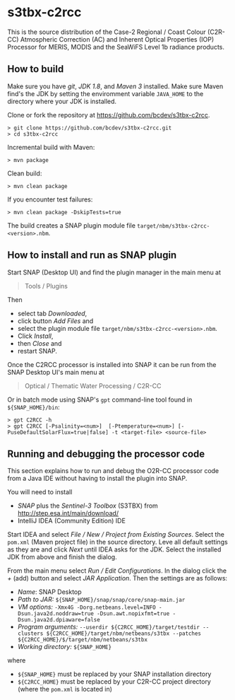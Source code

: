 # s3tbx-c2rcc
This is the source distribution of the Case-2 Regional / Coast Colour (C2R-CC) Atmospheric Correction (AC) and Inherent Optical Properties (IOP) Processor for MERIS, MODIS and the SeaWiFS Level 1b radiance products.

How to build
------------

Make sure you have *git*, *JDK 1.8*, and *Maven 3* installed. Make sure Maven find's the JDK by setting the enviromment variable `JAVA_HOME` to the directory where your JDK is installed. 

Clone or fork the repository at https://github.com/bcdev/s3tbx-c2rcc. 
```
> git clone https://github.com/bcdev/s3tbx-c2rcc.git
> cd s3tbx-c2rcc
```

Incremental build with Maven:
```
> mvn package
```

Clean build:
```
> mvn clean package
```  

If you encounter test failures:
```
> mvn clean package -DskipTests=true
```

The build creates a SNAP plugin module file `target/nbm/s3tbx-c2rcc-<version>.nbm`.

How to install and run as SNAP plugin 
-------------------------------------

Start SNAP (Desktop UI) and find the plugin manager in the main menu at 
> Tools / Plugins

Then 
* select tab *Downloaded*, 
* click button *Add Files* and 
* select the plugin module file `target/nbm/s3tbx-c2rcc-<version>.nbm`. 
* Click *Install*, 
* then *Close* and 
* restart SNAP.

Once the C2RCC processor is installed into SNAP it can be run from the SNAP Desktop UI's main menu at
> Optical / Thematic Water Processing / C2R-CC
  
Or in batch mode using SNAP's `gpt` command-line tool found in `${SNAP_HOME}/bin`:
```
> gpt C2RCC -h
> gpt C2RCC [-Psalinity=<num>]  [-Ptemperature=<num>] [-PuseDefaultSolarFlux=true|false] -t <target-file> <source-file>
```  

Running and debugging the processor code
----------------------------------------

This section explains how to run and debug the O2R-CC processor code from a Java IDE without having to install the plugin into SNAP.

You will need to install
* *SNAP* plus the *Sentinel-3 Toolbox* (S3TBX) from http://step.esa.int/main/download/
* IntelliJ IDEA (Community Edition) IDE

Start IDEA and select *File / New / Project from Existing Sources*. Select the `pom.xml` (Maven project file) in the source directory. Leve all default settings as they are and click *Next* until IDEA asks for the JDK. Select the installed JDK from above and finish the dialog.

From the main menu select *Run / Edit Configurations*. In the dialog click the *+* (add) button and select *JAR Application*. Then the settings are as follows:

* *Name*: SNAP Desktop
* *Path to JAR:* `${SNAP_HOME}/snap/snap/core/snap-main.jar`
* *VM options:* `-Xmx4G -Dorg.netbeans.level=INFO -Dsun.java2d.noddraw=true -Dsun.awt.nopixfmt=true -Dsun.java2d.dpiaware=false` 
* *Program arguments:* `--userdir ${C2RCC_HOME}/target/testdir --clusters ${C2RCC_HOME}/target/nbm/netbeans/s3tbx --patches ${C2RCC_HOME}/$/target/nbm/netbeans/s3tbx`
* *Working directory:* `${SNAP_HOME}`

where 

* `${SNAP_HOME}` must be replaced by your SNAP installation directory
* `${C2RCC_HOME}` must be replaced by your C2R-CC project directory (where the `pom.xml` is located in)







